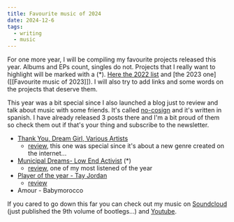 ```yaml
---
title: Favourite music of 2024
date: 2024-12-6
tags: 
  - writing
  - music
---
```


For one more year, I will be compiling my favourite projects released this year. Albums and EPs count, singles do not. Projects that I really want to highlight will be marked with a (*). [Here the 2022 list](https://i.imgur.com/Hnu0y4C.jpg) and [the 2023 one]([[Favourite music of 2023]]). I will also try to add links and some words on the projects that deserve them.

This year was a bit special since I also launched a blog just to review and talk about music with some friends. It's called [no-cosign](https://no-cosign.m19182.dev/) and it's written in spanish. I have already released 3 posts there and I'm a bit proud of them so check them out if that's your thing and subscribe to the newsletter.

- [Thank You, Dream Girl, Various Artists](https://tabula-rasa-records.bandcamp.com/album/thank-you-dream-girl)
  - [review](https://no-cosign.m19182.dev/thank-you-dream-girl-2/), this one was special since it's about a new genre created on the internet...
- [Municipal Dreams- Low End Activist](https://lowendactivist.bandcamp.com/album/municipal-dreams) (*)
  - [review](https://no-cosign.m19182.dev/low-end-activist-municipal-dreams/), one of my most listened of the year
- [Player of the year - Tay Jordan](https://open.spotify.com/album/0zwdMUp2ELrIMdmDGY9xj5)
  - [review](https://no-cosign.m19182.dev/tay-jordan-player-of-the-year/)
- Amour - Babymorocco

If you cared to go down this far you can check out my music on [Soundcloud](https://soundcloud.com/m19182) (just published the 9th volume of bootlegs...) and [Youtube](https://www.youtube.com/channel/UCEJKcBK7i88Iv3saZy2xuSg).
